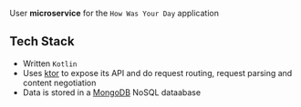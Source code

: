 User __microservice__ for the `How Was Your Day` application

## Tech Stack

- Written `Kotlin`
- Uses [ktor](https://ktor.io) to expose its API and do request routing, request parsing and content negotiation
- Data is stored in a [MongoDB](https://www.mongodb.com/) NoSQL dataabase


